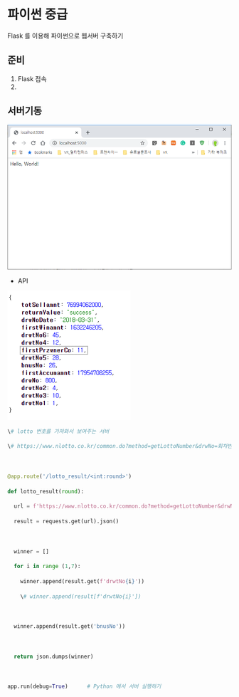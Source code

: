 # 파이썬 중급

Flask 를 이용해 파이썬으로 웹서버 구축하기

## 준비

1. Flask 접속
2. 



## 서버기동

![image-20191220093745281](README.assets/image-20191220093745281.png)

- API

![image-20191220113733381](README.assets/image-20191220113733381.png)

```python
\# lotto 번호를 가져와서 보여주는 서버

\# https://www.nlotto.co.kr/common.do?method=getLottoNumber&drwNo=회차번호



@app.route('/lotto_result/<int:round>')

def lotto_result(round):

  url = f'https://www.nlotto.co.kr/common.do?method=getLottoNumber&drwNo={round}' 

  result = requests.get(url).json()



  winner = []

  for i in range (1,7):

​    winner.append(result.get(f'drwtNo{i}'))

​    \# winner.append(result[f'drwtNo{i}'])



  winner.append(result.get('bnusNo'))  



  return json.dumps(winner)

  

app.run(debug=True)      # Python 에서 서버 실행하기


```



